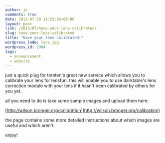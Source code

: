 ```yaml
---
author: jo
comments: true
date: 2013-07-30 11:53:16+00:00
layout: post
link: /2013/07/have-your-lens-calibrated/
slug: have-your-lens-calibrated
title: "have your lens calibrated!"
wordpress_lede: lens.jpg
wordpress_id: 2984
tags:
  - announcement
  - website
---
```

just a quick plug for torsten's great new service which allows you to calibrate your lens for lensfun. this will enable you to use darktable's lens correction module with your lens if it hasn't been calibrated by others for you yet.

all you need to do is take some sample images and upload them here:

[http://wilson.bronger.org/calibration](http://wilson.bronger.org/calibration)

the page contains some more detailed instructions about which images are useful and which aren't.

enjoy!
